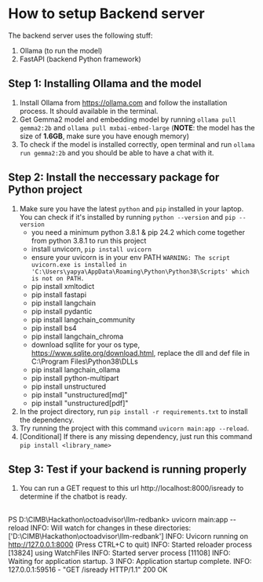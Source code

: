 # How to setup Backend server

The backend server uses the following stuff:

1. Ollama (to run the model)
2. FastAPI (backend Python framework)

## Step 1: Installing Ollama and the model

1. Install Ollama from https://ollama.com and follow the installation process. It should available in the terminal.
2. Get Gemma2 model and embedding model by running `ollama pull gemma2:2b` and `ollama pull mxbai-embed-large` (**NOTE**: the model has the size of **1.6GB**, make sure you have enough memory)
3. To check if the model is installed correctly, open terminal and run `ollama run gemma2:2b` and you should be able to have a chat with it.

## Step 2: Install the neccessary package for Python project

1. Make sure you have the latest `python` and `pip` installed in your laptop. You can check if it's installed by running `python --version` and `pip --version`
    - you need a minimum python 3.8.1 & pip 24.2 which come together from python 3.8.1 to run this project
    - install unvicorn, `pip install uvicorn`
    - ensure your uvicorn is in your env PATH
    `WARNING: The script uvicorn.exe is installed in 'C:\Users\yapya\AppData\Roaming\Python\Python38\Scripts' which is not on PATH.`
    - pip install xmltodict
    - pip install fastapi
    - pip install langchain
    - pip install pydantic
    - pip install langchain_community
    - pip install bs4
    - pip install langchain_chroma
    - download sqllite for your os type, https://www.sqlite.org/download.html, replace the dll and def file in C:\Program Files\Python38\DLLs
    - pip install langchain_ollama
    - pip install python-multipart
    - pip install unstructured
    - pip install "unstructured[md]"
    - pip install "unstructured[pdf]"
2. In the project directory, run `pip install -r requirements.txt` to install the dependency.
3. Try running the project with this command `uvicorn main:app --reload`.
4. [Conditional] If there is any missing dependency, just run this command `pip install <library_name>`

## Step 3: Test if your backend is running properly

1. You can run a GET request to this url http://localhost:8000/isready to determine if the chatbot is ready.

##
PS D:\CIMB\Hackathon\octoadvisor\llm-redbank> uvicorn main:app --reload
INFO:     Will watch for changes in these directories: ['D:\\CIMB\\Hackathon\\octoadvisor\\llm-redbank']
INFO:     Uvicorn running on http://127.0.0.1:8000 (Press CTRL+C to quit)
INFO:     Started reloader process [13824] using WatchFiles
INFO:     Started server process [11108]
INFO:     Waiting for application startup.
3
INFO:     Application startup complete.
INFO:     127.0.0.1:59516 - "GET /isready HTTP/1.1" 200 OK
##